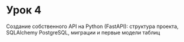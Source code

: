 # Урок 4
Создание собственного API на Python (FastAPI): структура проекта, SQLAlchemy PostgreSQL, миграции и первые модели таблиц

